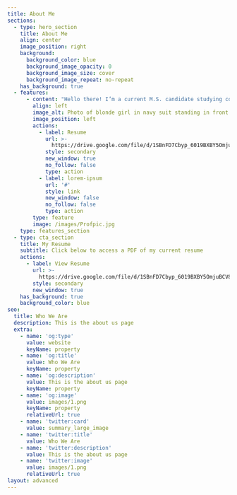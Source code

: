 ```yaml
---
title: About Me
sections:
  - type: hero_section
    title: About Me
    align: center
    image_position: right
    background:
      background_color: blue
      background_image_opacity: 0
      background_image_size: cover
      background_image_repeat: no-repeat
    has_background: true
  - features:
      - content: "Hello there! I’m a current M.S. candidate studying computer science at the University of Southern California. Over the past few years, I’ve had some amazing experiences interning at [IBM](https://www.ibm.com/employment/extremeblue/)\_and\_[Automation Anywhere](https://www.automationanywhere.com/company/about-us)\_and am actively looking for full-time development roles for 2022!\n\nIn my free time, I enjoy nerding out over Star Wars, making art, working on passion projects, and playing volleyball.  Feel free to contact me on my site or add me on LinkedIn!\n"
        align: left
        image_alt: Photo of blonde girl in navy suit standing in front of columns
        image_position: left
        actions:
          - label: Resume
            url: >-
              https://drive.google.com/file/d/1SBnFD7Cbyp_6019BXBY5OmjuBCV80A3f/view?usp=sharing
            style: secondary
            new_window: true
            no_follow: false
            type: action
          - label: lorem-ipsum
            url: '#'
            style: link
            new_window: false
            no_follow: false
            type: action
        type: feature
        image: /images/Profpic.jpg
    type: features_section
  - type: cta_section
    title: My Resume
    subtitle: Click below to access a PDF of my current resume
    actions:
      - label: View Resume
        url: >-
          https://drive.google.com/file/d/1SBnFD7Cbyp_6019BXBY5OmjuBCV80A3f/view?usp=sharing
        style: secondary
        new_window: true
    has_background: true
    background_color: blue
seo:
  title: Who We Are
  description: This is the about us page
  extra:
    - name: 'og:type'
      value: website
      keyName: property
    - name: 'og:title'
      value: Who We Are
      keyName: property
    - name: 'og:description'
      value: This is the about us page
      keyName: property
    - name: 'og:image'
      value: images/1.png
      keyName: property
      relativeUrl: true
    - name: 'twitter:card'
      value: summary_large_image
    - name: 'twitter:title'
      value: Who We Are
    - name: 'twitter:description'
      value: This is the about us page
    - name: 'twitter:image'
      value: images/1.png
      relativeUrl: true
layout: advanced
---
```

